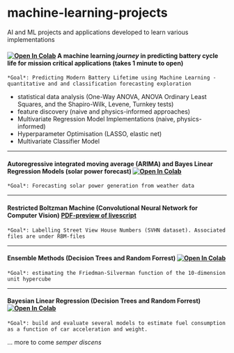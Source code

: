 # machine-learning-projects
AI and ML projects and applications developed to learn various implementations

#### [![Open In Colab](https://colab.research.google.com/assets/colab-badge.svg)](https://colab.research.google.com/github/SergiuIliev/machine-learning-projects/blob/master/Battery_Lifetime_Forecast.ipynb) **A machine learning *journey* in predicting battery cycle life for mission critical applications** (takes 1 minute to open) 

`*Goal*: Predicting Modern Battery Lifetime using Machine Learning - quantitative and and classification forecasting exploration`
- statistical data analysis (One-Way ANOVA, ANOVA Ordinary Least Squares, and the Shapiro-Wilk, Levene, Turnkey tests)
- feature discovery (naive and physics-informed approaches)
- Multivariate Regression Model Implementations (naive, physics-informed)
- Hyperparameter Optimisation (LASSO, elastic net)
- Multivariate Classifier Model

---

#### **Autoregressive integrated moving average (ARIMA) and Bayes Linear Regression Models** (solar power forecast) [![Open In Colab](https://colab.research.google.com/assets/colab-badge.svg)](https://colab.research.google.com/github/SergiuIliev/machine-learning-projects/blob/master/Solar_Forecasting_12.ipynb)

`*Goal*: Forecasting solar power generation from weather data`

---

#### **Restricted Boltzman Machine** (Convolutional Neural Network for Computer Vision) [PDF-preview of livescript](https://github.com/SergiuIliev/machine-learning-projects/blob/master/Restricted-Boltzman-Machine-SVHN-PDF-Preview.pdf)

`*Goal*: Labelling Street View House Numbers (SVHN dataset). Associated files are under RBM-files`

---

#### **Ensemble Methods** (Decision Trees and Random Forrest) [![Open In Colab](https://colab.research.google.com/assets/colab-badge.svg)](https://colab.research.google.com/github/SergiuIliev/machine-learning-projects/blob/master/Ensemble-Methods.ipynb)

`*Goal*: estimating the Friedman-Silverman function of the 10-dimension unit hypercube `

---

#### **Bayesian Linear Regression** (Decision Trees and Random Forrest) [![Open In Colab](https://colab.research.google.com/assets/colab-badge.svg)](https://colab.research.google.com/github/SergiuIliev/machine-learning-projects/blob/master/Bayesian-Linear-Regression.ipynb)

`*Goal*: build and evaluate several models to estimate fuel consumption as a function of car acceleration and weight.`


... more to come *semper discens* 
